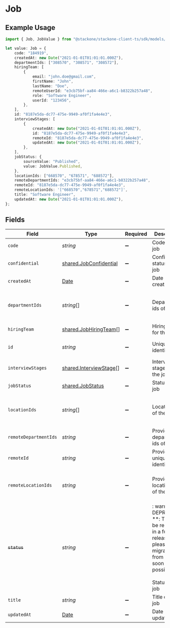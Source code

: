 # Job

## Example Usage

```typescript
import { Job, JobValue } from "@stackone/stackone-client-ts/sdk/models/shared";

let value: Job = {
    code: "184919",
    createdAt: new Date("2021-01-01T01:01:01.000Z"),
    departmentIds: ["308570", "308571", "308572"],
    hiringTeam: [
        {
            email: "john.doe@gmail.com",
            firstName: "John",
            lastName: "Doe",
            remoteUserId: "e3cb75bf-aa84-466e-a6c1-b8322b257a48",
            role: "Software Engineer",
            userId: "123456",
        },
    ],
    id: "8187e5da-dc77-475e-9949-af0f1fa4e4e3",
    interviewStages: [
        {
            createdAt: new Date("2021-01-01T01:01:01.000Z"),
            id: "8187e5da-dc77-475e-9949-af0f1fa4e4e3",
            remoteId: "8187e5da-dc77-475e-9949-af0f1fa4e4e3",
            updatedAt: new Date("2021-01-01T01:01:01.000Z"),
        },
    ],
    jobStatus: {
        sourceValue: "Published",
        value: JobValue.Published,
    },
    locationIds: ["668570", "678571", "688572"],
    remoteDepartmentIds: "e3cb75bf-aa84-466e-a6c1-b8322b257a48",
    remoteId: "8187e5da-dc77-475e-9949-af0f1fa4e4e3",
    remoteLocationIds: '["668570","678571","688572"]',
    title: "Software Engineer",
    updatedAt: new Date("2021-01-01T01:01:01.000Z"),
};
```

## Fields

| Field                                                                                                                                      | Type                                                                                                                                       | Required                                                                                                                                   | Description                                                                                                                                | Example                                                                                                                                    |
| ------------------------------------------------------------------------------------------------------------------------------------------ | ------------------------------------------------------------------------------------------------------------------------------------------ | ------------------------------------------------------------------------------------------------------------------------------------------ | ------------------------------------------------------------------------------------------------------------------------------------------ | ------------------------------------------------------------------------------------------------------------------------------------------ |
| `code`                                                                                                                                     | *string*                                                                                                                                   | :heavy_minus_sign:                                                                                                                         | Code of the job                                                                                                                            | 184919                                                                                                                                     |
| `confidential`                                                                                                                             | [shared.JobConfidential](../../../sdk/models/shared/jobconfidential.md)                                                                    | :heavy_minus_sign:                                                                                                                         | Confidential status of the job                                                                                                             |                                                                                                                                            |
| `createdAt`                                                                                                                                | [Date](https://developer.mozilla.org/en-US/docs/Web/JavaScript/Reference/Global_Objects/Date)                                              | :heavy_minus_sign:                                                                                                                         | Date of creation                                                                                                                           | 2021-01-01T01:01:01.000Z                                                                                                                   |
| `departmentIds`                                                                                                                            | *string*[]                                                                                                                                 | :heavy_minus_sign:                                                                                                                         | Department ids of the job                                                                                                                  | [<br/>"308570",<br/>"308571",<br/>"308572"<br/>]                                                                                           |
| `hiringTeam`                                                                                                                               | [shared.JobHiringTeam](../../../sdk/models/shared/jobhiringteam.md)[]                                                                      | :heavy_minus_sign:                                                                                                                         | Hiring team for the job.                                                                                                                   |                                                                                                                                            |
| `id`                                                                                                                                       | *string*                                                                                                                                   | :heavy_minus_sign:                                                                                                                         | Unique identifier                                                                                                                          | 8187e5da-dc77-475e-9949-af0f1fa4e4e3                                                                                                       |
| `interviewStages`                                                                                                                          | [shared.InterviewStage](../../../sdk/models/shared/interviewstage.md)[]                                                                    | :heavy_minus_sign:                                                                                                                         | Interview stages for the job.                                                                                                              |                                                                                                                                            |
| `jobStatus`                                                                                                                                | [shared.JobStatus](../../../sdk/models/shared/jobstatus.md)                                                                                | :heavy_minus_sign:                                                                                                                         | Status of the job                                                                                                                          |                                                                                                                                            |
| `locationIds`                                                                                                                              | *string*[]                                                                                                                                 | :heavy_minus_sign:                                                                                                                         | Location ids of the job                                                                                                                    | [<br/>"668570",<br/>"678571",<br/>"688572"<br/>]                                                                                           |
| `remoteDepartmentIds`                                                                                                                      | *string*                                                                                                                                   | :heavy_minus_sign:                                                                                                                         | Provider's department ids of the job                                                                                                       | e3cb75bf-aa84-466e-a6c1-b8322b257a48                                                                                                       |
| `remoteId`                                                                                                                                 | *string*                                                                                                                                   | :heavy_minus_sign:                                                                                                                         | Provider's unique identifier                                                                                                               | 8187e5da-dc77-475e-9949-af0f1fa4e4e3                                                                                                       |
| `remoteLocationIds`                                                                                                                        | *string*                                                                                                                                   | :heavy_minus_sign:                                                                                                                         | Provider's location ids of the job                                                                                                         | [<br/>"668570",<br/>"678571",<br/>"688572"<br/>]                                                                                           |
| ~~`status`~~                                                                                                                               | *string*                                                                                                                                   | :heavy_minus_sign:                                                                                                                         | : warning: ** DEPRECATED **: This will be removed in a future release, please migrate away from it as soon as possible.<br/><br/>Status of the job | archived                                                                                                                                   |
| `title`                                                                                                                                    | *string*                                                                                                                                   | :heavy_minus_sign:                                                                                                                         | Title of the job                                                                                                                           | Software Engineer                                                                                                                          |
| `updatedAt`                                                                                                                                | [Date](https://developer.mozilla.org/en-US/docs/Web/JavaScript/Reference/Global_Objects/Date)                                              | :heavy_minus_sign:                                                                                                                         | Date of last update                                                                                                                        | 2021-01-01T01:01:01.000Z                                                                                                                   |